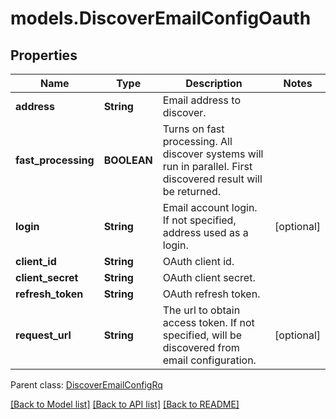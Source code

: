 # models.DiscoverEmailConfigOauth
## Properties
Name | Type | Description | Notes
------------ | ------------- | ------------- | -------------
**address** | **String** | Email address to discover.              | 
**fast_processing** | **BOOLEAN** | Turns on fast processing. All discover systems will run in parallel. First discovered result will be returned.              | 
**login** | **String** | Email account login. If not specified, address used as a login.              | [optional] 
**client_id** | **String** | OAuth client id.              | 
**client_secret** | **String** | OAuth client secret.              | 
**refresh_token** | **String** | OAuth refresh token.              | 
**request_url** | **String** | The url to obtain access token. If not specified, will be discovered from email configuration.              | [optional] 

 Parent class: [DiscoverEmailConfigRq](DiscoverEmailConfigRq.md)

[[Back to Model list]](README.md#documentation-for-models) [[Back to API list]](README.md#documentation-for-api-endpoints) [[Back to README]](README.md)


